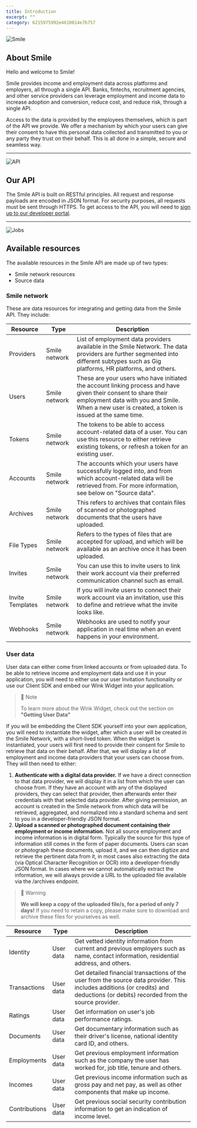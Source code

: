 ```yaml
---
title: Introduction  
excerpt: ""  
category: 6215975992e4610014e7b757  
---
```




<!-- focus: false -->
![Smile](https://img.icons8.com/material-outlined/50/000000/smiling.png)


##  About Smile
Hello and welcome to Smile! 

Smile provides income and employment data across platforms and employers, all through a single API. Banks, fintechs, recruitment agencies, and other service providers can leverage employment and income data to increase adoption and conversion, reduce cost, and reduce risk, through a single API.

Access to the data is provided by the employees themselves, which is part of the API we provide. We offer a mechanism by which your users can give their consent to have this personal data collected and transmitted to you or any party they trust on their behalf. This is all done in a simple, secure and seamless way. 

---
<!-- focus: false -->
![API](https://img.icons8.com/glyph-neue/50/000000/api.png)


##  Our API
The Smile API is built on RESTful principles. All request and response payloads are encoded in JSON format. For security purposes, all requests must be sent through HTTPS. To get access to the API, you will need to [sign up to our developer portal](https://portal.getsmileapi.com).

---
<!-- focus: false -->
![Jobs](https://img.icons8.com/ios-filled/50/000000/find-matching-job.png)

## Available resources
The available resources in the Smile API are made up of two types: 
- Smile network resources
- Source data

### Smile network
These are data resources for integrating and getting data from the Smile API. They include:

| Resource | Type    | Description |
|----------|---------|-------------|
| Providers | Smile network | List of employment data providers available in the Smile Network. The data providers are further segmented into different subtypes such as Gig platforms, HR platforms, and others. |
| Users | Smile network | These are your users who have initiated the account linking process and have given their consent to share their employment data with you and Smile. When a new user is created, a token is issued at the same time. |
| Tokens | Smile network | The tokens to be able to access account-related data of a user. You can use this resource to either retrieve existing tokens, or refresh a token for an existing user. |
| Accounts | Smile network | The accounts which your users have successfully logged into, and from which account-related data will be retrieved from. For more information, see below on "Source data". |
| Archives | Smile network | This refers to archives that contain files of scanned or photographed documents that the users have uploaded. |
| File Types | Smile network | Refers to the types of files that are accepted for upload, and which will be available as an archive once it has been uploaded. | 
| Invites | Smile network | You can use this to invite users to link their work account via their preferred communication channel such as email. |
| Invite Templates | Smile network | If you will invite users to connect their work account via an invitation, use this to define and retrieve what the invite looks like.  |
| Webhooks | Smile network | Webhooks are used to notify your application in real time when an event happens in your environment.  |

### User data
User data can either come from linked accounts or from uploaded data. To be able to retrieve income and employment data and use it in your application, you will need to either use our user Invitation functionality or use our Client SDK and embed our Wink Widget into your application.

> 📘 Note
> 
> To learn more about the Wink Widget, check out the section on **"Getting User Data"**

If you will be embedding the Client SDK yourself into your own application, you will need to instantiate the widget, after which a user will be created in the Smile Network, with a short-lived token. When the widget is instantiated, your users will first need to provide their consent for Smile to retrieve that data on their behalf. After that, we will display a list of employment and income data providers that your users can choose from. They will then need to either:

1. **Authenticate with a digital data provider.** If we have a direct connection to that data provider, we will display it in a list from which the user can choose from. If they have an account with any of the displayed providers, they can select that provider, then afterwards enter their credentials with that selected data provider. After giving permission, an account is created in the Smile network from which data will be retrieved, aggregated, and normalized into a standard schema and sent to you in a developer-friendly JSON format. 
2. **Upload a scanned or photographed document containing their employment or income information.** Not all source employment and income information is in digital form. Typically the source for this type of information still comes in the form of paper documents. Users can scan  or photograph these documents, upload it, and we can then digitize and retrieve the pertinent data from it, in most cases also extracting the data (via Optical Character Recognition or OCR) into a developer-friendly JSON format. In cases where we cannot automatically extract the information, we will always provide a URL to the uploaded file available via the /archives endpoint. 

> 🚧 Warning
> 
> **We will keep a copy of the uploaded file/s, for a period of only 7 days!** If you need to retain a copy, please make sure to download and archive these files for yourselves as well.




| Resource | Type    | Description |
|----------|---------|-------------|
| Identity | User data | Get vetted identity information from current and previous employers such as name, contact information, residential address, and others.|
| Transactions | User data | Get detailed financial transactions of the user from the source data provider. This includes additions (or credits) and deductions (or debits) recorded from the source provider. |
| Ratings | User data | Get information on user's job performance ratings. |  
| Documents | User data | Get documentary information such as their driver's license, national identity card ID, and others.|  
| Employments | User data | Get previous employment information such as the company the user has worked for, job title, tenure and others.|  
| Incomes | User data | Get previous income information such as gross pay and net pay, as well as other components that make up income.|  
| Contributions | User data | Get previous social security contribution information to get an indication of income level.|  

<!--
| Assets | Source data | Get information on assets owned or used for their employment such as motor vehicles, motorcycles and others.|  
| Schools | Source data | Get previous educational history such as school, degree, years attended and so on.|  
-->